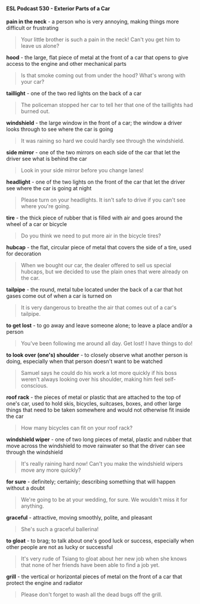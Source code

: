 #### ESL Podcast 530 - Exterior Parts of a Car

**pain in the neck** - a person who is very annoying, making things more difficult
or frustrating

> Your little brother is such a pain in the neck! Can't you get him to leave us
alone?

**hood** - the large, flat piece of metal at the front of a car that opens to give
access to the engine and other mechanical parts

> Is that smoke coming out from under the hood? What's wrong with your car?

**taillight** - one of the two red lights on the back of a car

> The policeman stopped her car to tell her that one of the taillights had burned
out.

**windshield** - the large window in the front of a car; the window a driver looks
through to see where the car is going

> It was raining so hard we could hardly see through the windshield.

**side mirror** - one of the two mirrors on each side of the car that let the driver
see what is behind the car

> Look in your side mirror before you change lanes!

**headlight** - one of the two lights on the front of the car that let the driver see
where the car is going at night

> Please turn on your headlights. It isn't safe to drive if you can't see where
you're going.

**tire** - the thick piece of rubber that is filled with air and goes around the wheel of
a car or bicycle

> Do you think we need to put more air in the bicycle tires?

**hubcap** - the flat, circular piece of metal that covers the side of a tire, used for
decoration

> When we bought our car, the dealer offered to sell us special hubcaps, but we
decided to use the plain ones that were already on the car.

**tailpipe** - the round, metal tube located under the back of a car that hot gases
come out of when a car is turned on

> It is very dangerous to breathe the air that comes out of a car's tailpipe.

**to get lost** - to go away and leave someone alone; to leave a place and/or a
person

> You've been following me around all day. Get lost! I have things to do!

**to look over (one's) shoulder** - to closely observe what another person is
doing, especially when that person doesn't want to be watched

> Samuel says he could do his work a lot more quickly if his boss weren't always
looking over his shoulder, making him feel self-conscious.

**roof rack** - the pieces of metal or plastic that are attached to the top of one's
car, used to hold skis, bicycles, suitcases, boxes, and other large things that
need to be taken somewhere and would not otherwise fit inside the car

> How many bicycles can fit on your roof rack?

**windshield wiper** - one of two long pieces of metal, plastic and rubber that
move across the windshield to move rainwater so that the driver can see through
the windshield

> It's really raining hard now! Can't you make the windshield wipers move any
more quickly?

**for sure** - definitely; certainly; describing something that will happen without a
doubt

> We're going to be at your wedding, for sure. We wouldn't miss it for anything.

**graceful** - attractive, moving smoothly, polite, and pleasant

> She's such a graceful ballerina!

**to gloat** - to brag; to talk about one's good luck or success, especially when
other people are not as lucky or successful

> It's very rude of Tsiang to gloat about her new job when she knows that none of
her friends have been able to find a job yet.

**grill** - the vertical or horizontal pieces of metal on the front of a car that protect
the engine and radiator

> Please don't forget to wash all the dead bugs off the grill.

